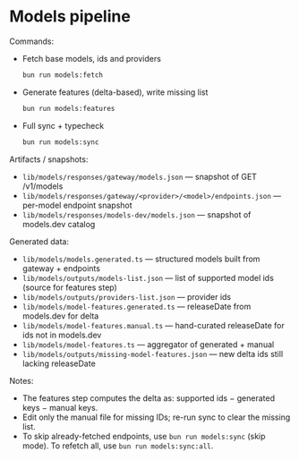 # Models pipeline

Commands:

- Fetch base models, ids and providers
  ```bash
  bun run models:fetch
  ```
- Generate features (delta-based), write missing list
  ```bash
  bun run models:features
  ```
- Full sync + typecheck
  ```bash
  bun run models:sync
  ```

Artifacts / snapshots:

- `lib/models/responses/gateway/models.json` — snapshot of GET /v1/models
- `lib/models/responses/gateway/<provider>/<model>/endpoints.json` — per-model endpoint snapshot
- `lib/models/responses/models-dev/models.json` — snapshot of models.dev catalog

Generated data:

- `lib/models/models.generated.ts` — structured models built from gateway + endpoints
- `lib/models/outputs/models-list.json` — list of supported model ids (source for features step)
- `lib/models/outputs/providers-list.json` — provider ids
- `lib/models/model-features.generated.ts` — releaseDate from models.dev for delta
- `lib/models/model-features.manual.ts` — hand-curated releaseDate for ids not in models.dev
- `lib/models/model-features.ts` — aggregator of generated + manual
- `lib/models/outputs/missing-model-features.json` — new delta ids still lacking releaseDate

Notes:

- The features step computes the delta as: supported ids − generated keys − manual keys.
- Edit only the manual file for missing IDs; re-run sync to clear the missing list.
- To skip already-fetched endpoints, use `bun run models:sync` (skip mode). To refetch all, use `bun run models:sync:all`.

